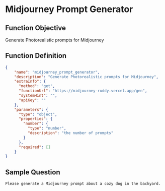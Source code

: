 # Midjourney Prompt Generator

## Function Objective
Generate Photorealistic prompts for Midjourney

## Function Definition

```json
{
    "name": "midjourney_prompt_generator",
    "description": "Generate Photorealistic prompts for Midjourney",
    "extraInfo": {
      "method": "get",
      "functionUrl": "https://midjourney-ruddy.vercel.app/gen",
      "systemHint": "",
      "apiKey": ""
    },
    "parameters": {
      "type": "object",
      "properties": {
        "number": {
          "type": "number",
          "description": "the number of prompts"
        }
      },
      "required": []
    }
}
```
## Sample Question
```
Please generate a Midjourney prompt about a cozy dog in the backyard.
```